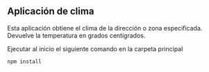 ## Aplicación de clima

Esta aplicación obtiene el clima de la dirección o zona especificada. Devuelve la temperatura en grados centigrados.

Ejecutar al inicio el siguiente comando en la carpeta principal
```
npm install
```